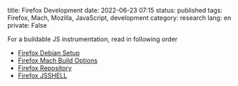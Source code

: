 title: Firefox Development
date: 2022-06-23 07:15
status: published
tags: Firefox, Mach, Mozilla, JavaScript, development
category: research
lang: en
private: False


For a buildable JS instrumentation, read in following order

 * [Firefox Debian Setup]({filename}firefox-debian.md)
 * [Firefox Mach Build Options]({filename}firefox-mach-options.md)
 * [Firefox Repository]({filename}firefox-repo.md)
 * [Firefox JSSHELL]({filename}firefox-jsshell.md)

